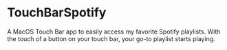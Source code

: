 # TouchBarSpotify
A MacOS Touch Bar app to easily access my favorite Spotify playlists. With the touch of a button on your touch bar, your go-to playlist starts playing.
